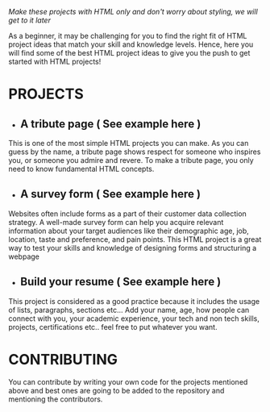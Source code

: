 *Make these projects with HTML only and don't worry about styling, we will get to it later*

As a beginner, it may be challenging for you to find the right fit of HTML project ideas that match your skill and knowledge levels. Hence, here you will find some of the best HTML project ideas to give you the push to get started with HTML projects!

# PROJECTS

- ## A tribute page ( See example here )
This is one of the most simple HTML projects you can make. As you can guess by the name, a tribute page shows respect for someone who inspires you, or someone you admire and revere. To make a tribute page, you only need to know fundamental HTML concepts.

- ## A survey form ( See example here )
Websites often include forms as a part of their customer data collection strategy. A well-made survey form can help you acquire relevant information about your target audiences like their demographic age, job, location, taste and preference, and pain points. This HTML project is a great way to test your skills and knowledge of designing forms and structuring a webpage

- ## Build your resume ( See example here )
This project is considered as a good practice because it includes the usage of lists, paragraphs, sections etc...
Add your name, age, how people can connect with you, your academic experience, your tech and non tech skills, projects, certifications etc.. feel free to put whatever you want.

# CONTRIBUTING
You can contribute by writing your own code for the projects mentioned above and best ones are going to be added to the repository and mentioning the contributors.
